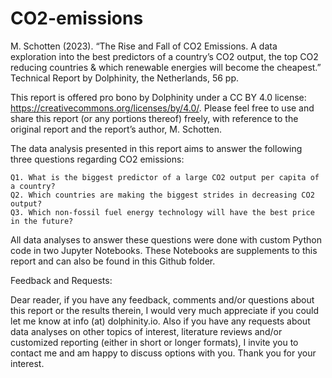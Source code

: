 # CO2-emissions

M. Schotten (2023).  “The Rise and Fall of CO2 Emissions.  A data exploration into the best predictors of a country’s CO2 output, the top CO2 reducing countries & which renewable energies will become the cheapest.”  Technical Report by Dolphinity, the Netherlands, 56 pp.

This report is offered pro bono by Dolphinity under a CC BY 4.0 license: https://creativecommons.org/licenses/by/4.0/. Please feel free to use and share this report (or any portions thereof) freely, with reference to the original report and the report’s author, M. Schotten.

The data analysis presented in this report aims to answer the following three questions regarding CO2 emissions:

    Q1.	What is the biggest predictor of a large CO2 output per capita of a country?
    Q2.	Which countries are making the biggest strides in decreasing CO2 output?
    Q3.	Which non-fossil fuel energy technology will have the best price in the future?

All data analyses to answer these questions were done with custom Python code in two Jupyter Notebooks.  These Notebooks are supplements to this report and can also be found in this Github folder.

Feedback and Requests:

Dear reader, if you have any feedback, comments and/or questions about this report or the results therein, I would very much appreciate if you could let me know at info (at) dolphinity.io.  Also if you have any requests about data analyses on other topics of interest, literature reviews and/or customized reporting (either in short or longer formats), I invite you to contact me and am happy to discuss options with you.  Thank you for your interest.

